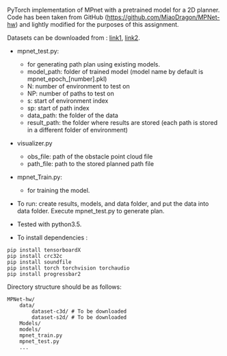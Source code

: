 PyTorch implementation of MPnet with a pretrained model for a 2D planner.
Code has been taken from GitHub (https://github.com/MiaoDragon/MPNet-hw) and lightly modified for the purposes of this assignment.

Datasets can be downloaded from : [link1](https://drive.google.com/file/d/1isOFKVSM74lQJXd34Emz7E0KbQjRVR6z/view?usp=sharing), [link2](https://drive.google.com/file/d/13e12PdPeAVil_3U32kmybeFZWSizT7Xx/view).

* mpnet_test.py:
    * for generating path plan using existing models.
    * model_path: folder of trained model (model name by default is mpnet_epoch_[number].pkl)
    * N: number of environment to test on
    * NP: number of paths to test on
    * s: start of environment index
    * sp: start of path index
    * data_path: the folder of the data
    * result_path: the folder where results are stored (each path is stored in a different folder of environment)

* visualizer.py
    * obs_file: path of the obstacle point cloud file
    * path_file: path to the stored planned path file

* mpnet_Train.py:
    * for training the model.

* To run: create results, models, and data folder, and put the data into data folder. Execute mpnet_test.py to generate plan.
* Tested with python3.5.

* To install dependencies :
```
pip install tensorboardX
pip install crc32c
pip install soundfile
pip install torch torchvision torchaudio
pip install progressbar2
```

Directory structure should be as follows:
```
MPNet-hw/
    data/
        dataset-c3d/ # To be downloaded
        dataset-s2d/ # To be downloaded
    Models/
    models/
    mpnet_train.py
    mpnet_test.py
    ...
```